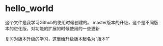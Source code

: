 # hello_world

这个文件是我学习Github的使用时候创建的。
master版本的升级，这个是不同版本的进化版，对功能的扩展的时候使用的一些更新

复习对版本升级的学习，这里给升级版本起名为“版本1”
